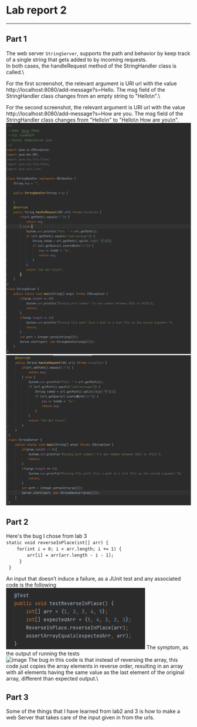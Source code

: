 # Lab report 2

---
## Part 1

The web server `StringServer`, supports the path and behavior by keep track of a single string that gets added to by incoming requests.\
In both cases, the handleRequest method of the StringHandler class is called.\

For the first screenshot, the relevant argument is URI url with the value http://localhost:8080/add-message?s=Hello. The msg field of the StringHandler class changes from an empty string to "Hello\n".\

For the second screenshot, the relevant argument is URI url with the value http://localhost:8080/add-message?s=How are you. The msg field of the StringHandler class changes from "Hello\n" to "Hello\n How are you\n".
![image](0e59f2c06c3727ae7e00ce2f67838e7.png)
![image](a1176aa91d69861c97e3b90f43537e8.png)

## Part 2
Here's the bug I chose from lab 3\
`static void reverseInPlace(int[] arr) {`\
`    for(int i = 0; i < arr.length; i += 1) {`\
`        arr[i] = arr[arr.length - i - 1];`\
`     }`\
 ` }`
 
An input that doesn’t induce a failure, as a JUnit test and any associated code is the following\
![image](72157a4635874cef1ec188e6d52cae8.png)
The symptom, as the output of running the tests\
![image]()
The bug in this code is that instead of reversing the array, this code just copies the array elements in reverse order, resulting in an array with all elements having the same value as the last element of the original array, different than expected output.\

## Part 3
Some of the things that I have learned from lab2 and 3 is how to make a web Server that takes care of the input given in from the urls. 
